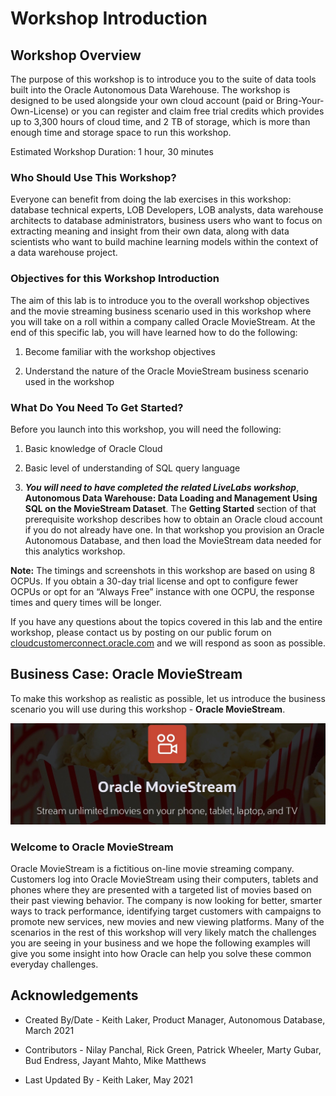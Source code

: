 ﻿
# Workshop Introduction

## Workshop Overview

The purpose of this workshop is to introduce you to the suite of data tools built into the Oracle Autonomous Data Warehouse. The workshop is designed to be used alongside your own cloud account (paid or Bring-Your-Own-License) or you can register and claim free trial credits which provides up to 3,300 hours of cloud time, and 2 TB of storage, which is more than enough time and storage space to run this workshop.

Estimated Workshop Duration: 1 hour, 30 minutes

### Who Should Use This Workshop?

Everyone can benefit from doing the lab exercises in this workshop: database technical experts, LOB Developers, LOB analysts, data warehouse architects to database administrators, business users who want to focus on extracting meaning and insight from their own data, along with data scientists who want to build machine learning models within the context of a data warehouse project.

### Objectives for this Workshop Introduction

The aim of this lab is to introduce you to the overall workshop objectives and the movie streaming business scenario used in this workshop where you will take on a roll within a company called Oracle MovieStream. At the end of this specific lab, you will have learned how to do the following:

1. Become familiar with the workshop objectives

2. Understand the nature of the Oracle MovieStream business scenario used in the workshop

### What Do You Need To Get Started?

Before you launch into this workshop, you will need the following:

1. Basic knowledge of Oracle Cloud

2. Basic level of understanding of SQL query language

3. ***You will need to have completed the related LiveLabs workshop***, **Autonomous Data Warehouse: Data Loading and Management Using SQL on the MovieStream Dataset**. The **Getting Started** section of that prerequisite workshop describes how to obtain an Oracle cloud account if you do not already have one. In that workshop you provision an Oracle Autonomous Database, and then load the MovieStream data needed for this analytics workshop.

**Note:** The timings and screenshots in this workshop are based on using 8 OCPUs. If you obtain a 30-day trial license and opt to configure fewer OCPUs or opt for an “Always Free” instance with one OCPU, the response times and query times will be longer.

If you have any questions about the topics covered in this lab and the entire workshop, please contact us by posting on our public forum on [cloudcustomerconnect.oracle.com](http://cloudcustomerconnect.oracle.com) and we will respond as soon as possible.

## Business Case: Oracle MovieStream

To make this workshop as realistic as possible, let us introduce the business scenario you will use during this workshop - **Oracle MovieStream**.

![ALT text is not available for this image](images/3038282309.jpeg)

### Welcome to Oracle MovieStream

Oracle MovieStream is a fictitious on-line movie streaming company. Customers log into Oracle MovieStream using their computers, tablets and phones where they are presented with a targeted list of movies based on their past viewing behavior. The company is now looking for better, smarter ways to track performance, identifying target customers with campaigns to promote new services, new movies and new viewing platforms. Many of the scenarios in the rest of this workshop will very likely match the challenges you are seeing in your business and we hope the following examples will give you some insight into how Oracle can help you solve these common everyday challenges.

## Acknowledgements

- Created By/Date - Keith Laker, Product Manager, Autonomous Database, March 2021

- Contributors - Nilay Panchal, Rick Green, Patrick Wheeler, Marty Gubar, Bud Endress, Jayant Mahto, Mike Matthews

- Last Updated By - Keith Laker, May 2021
